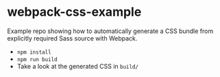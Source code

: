 # webpack-css-example

Example repo showing how to automatically generate a CSS bundle from explicitly required Sass source with Webpack.

- `npm install`
- `npm run build`
- Take a look at the generated CSS in `build/`
